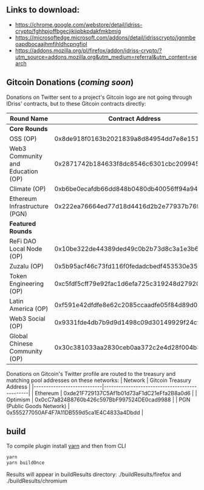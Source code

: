 ## Links to download:
* https://chrome.google.com/webstore/detail/idriss-crypto/fghhpjoffbgecjikiipbkpdakfmkbmig
* https://microsoftedge.microsoft.com/addons/detail/idrisscrypto/jgnmbeoapdbocaajhmfjhldhcpngfiol
* https://addons.mozilla.org/pl/firefox/addon/idriss-crypto/?utm_source=addons.mozilla.org&utm_medium=referral&utm_content=search


## Gitcoin Donations (_coming soon_)
Donations on Twitter sent to a project's Gitcoin logo are not going through IDriss' contracts, but to these Gitcoin contracts directly:

| Round Name                 | Contract Address                               |
|----------------------------|-----------------------------------------------|
| **Core Rounds**            |                                               |
| OSS  (OP)                      | 0x8de918f0163b2021839a8d84954dd7e8e151326d   |
| Web3 Community and Education  (OP) | 0x2871742b184633f8dc8546c6301cbc209945033e   |
| Climate   (OP)                 | 0xb6be0ecafdb66dd848b0480db40056ff94a9465d   |
| Ethereum Infrastructure   (PGN) | 0x222ea76664ed77d18d4416d2b2e77937b76f0a35   |
| **Featured Rounds**        |                                               |
| ReFi DAO Local Node   (OP)     | 0x10be322de44389ded49c0b2b73d8c3a1e3b6d871   |
| Zuzalu     (OP)                | 0x5b95acf46c73fd116f0fedadcbedf453530e35d0   |
| Token Engineering   (OP)       | 0xc5fdf5cff79e92fac1d6efa725c319248d279200   |
| Latin America    (OP)          | 0xf591e42dfdfe8e62c2085ccaadfe05f84d89d0c6   |
| Web3 Social   (OP)             | 0x9331fde4db7b9d9d1498c09d30149929f24cf9d5   |
| Global Chinese Community  (OP)  | 0x30c381033aa2830ceb0aa372c2e4d28f004b3db9   |

Donations on Gitcoin's Twitter profile are routed to the treasury and matching pool addresses on these networks:
| Network                 | Gitcoin Treasury Address                               |
|----------------------------|-----------------------------------------------|
| Ethereum           |    0xde21F729137C5Af1b01d73aF1dC21eFfa2B8a0d6   |
| Optimism                      | 0x0cC7a824B8760b426c597BbF997524DE0cad9988  |
| PGN (Public Goods Network) | 0x555277050AF4F7A11DB559d5ca1E4C4833a4Dbdd   |


## build
To compile plugin install [yarn](https://yarnpkg.com/) and then from CLI

```bash
yarn
yarn buildOnce
```

Results will appear in buildResults directory: ./buildResults/firefox and ./buildResults/chromium

